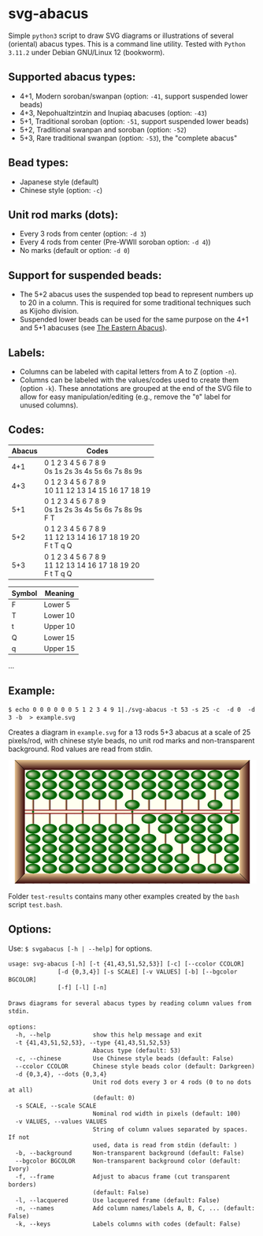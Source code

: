 # svg-abacus
Simple `python3` script to draw SVG diagrams or illustrations of several (oriental) abacus types. This is a command line utility. Tested with `Python 3.11.2` under Debian GNU/Linux 12 (bookworm).

## Supported abacus types: 
* 4+1, Modern soroban/swanpan (option: `-41`, support suspended lower beads)
* 4+3, Nepohualtzintzin and Inupiaq abacuses (option: `-43`)
* 5+1, Traditional soroban (option: `-51`, support suspended lower beads)
* 5+2, Traditional swanpan and soroban (option: `-52`)
* 5+3, Rare traditional swanpan (option: `-53`), the "complete abacus"
## Bead types:
* Japanese style (default)
* Chinese style (option: `-c`)
## Unit rod marks (dots):
* Every 3 rods from center (option: `-d 3`)
* Every 4 rods from center (Pre-WWII soroban option: `-d 4`))
* No marks (default or option: `-d 0`)
## Support for suspended beads:
* The 5+2 abacus uses the suspended top bead to represent numbers up to 20 in a column. This is required for some traditional techniques such as Kijoho division.
* Suspended lower beads can be used for the same purpose on the 4+1 and 5+1 abacuses (see [The Eastern Abacus](https://jccsvq.github.io/libro-abaco/index-tea.html#XIV%3A%20Second%20way%3A%20Suspended%20lower%20beads)).
## Labels:
* Columns can be labeled with capital letters from A to Z (option `-n`).
* Columns can be labeled with the values/codes used to create them (option `-k`). These annotations are grouped at the end of the SVG file to allow for easy manipulation/editing (e.g., remove the "`0`" label for unused columns).
## Codes:

|Abacus|Codes|
|------|-----|
|4+1|0 1 2 3 4 5 6 7 8 9<br>0s 1s 2s 3s 4s 5s 6s 7s 8s 9s|
|4+3|0 1 2 3 4 5 6 7 8 9<br>10 11 12 13 14 15 16 17 18 19|
|5+1|0 1 2 3 4 5 6 7 8 9<br>0s 1s 2s 3s 4s 5s 6s 7s 8s 9s<br> F T|
|5+2|0 1 2 3 4 5 6 7 8 9<br>11 12 13 14 16 17 18 19 20<br>F t T q Q|
|5+3|0 1 2 3 4 5 6 7 8 9<br>11 12 13 14 16 17 18 19 20<br>F t T q Q|

|Symbol|Meaning|
|--|--|
|F|Lower 5|
|T|Lower 10|
|t|Upper 10|
|Q|Lower 15|
|q|Upper 15|

...

## Example:

    $ echo 0 0 0 0 0 0 5 1 2 3 4 9 1|./svg-abacus -t 53 -s 25 -c  -d 0  -d 3 -b  > example.svg

Creates a diagram in `example.svg` for a 13 rods 5+3 abacus at a scale of 25 pixels/rod,
with chinese style beads, no unit rod marks and non-transparent background. Rod values are read from stdin.

![output](example.svg)

Folder `test-results` contains many other examples created by the `bash` script `test.bash`.

## Options:

Use:    `$ svgabacus [-h | --help]` for options.

    usage: svg-abacus [-h] [-t {41,43,51,52,53}] [-c] [--ccolor CCOLOR]
                  [-d {0,3,4}] [-s SCALE] [-v VALUES] [-b] [--bgcolor BGCOLOR]
                  [-f] [-l] [-n] 

    Draws diagrams for several abacus types by reading column values from stdin.

    options:
      -h, --help            show this help message and exit
      -t {41,43,51,52,53}, --type {41,43,51,52,53}
                            Abacus type (default: 53)
      -c, --chinese         Use Chinese style beads (default: False)
      --ccolor CCOLOR       Chinese style beads color (default: Darkgreen)
      -d {0,3,4}, --dots {0,3,4}
                            Unit rod dots every 3 or 4 rods (0 to no dots at all)
                            (default: 0)
      -s SCALE, --scale SCALE
                            Nominal rod width in pixels (default: 100)
      -v VALUES, --values VALUES
                            String of column values separated by spaces. If not
                            used, data is read from stdin (default: )
      -b, --background      Non-transparent background (default: False)
      --bgcolor BGCOLOR     Non-transparent background color (default: Ivory)
      -f, --frame           Adjust to abacus frame (cut transparent borders)
                            (default: False)
      -l, --lacquered       Use lacquered frame (default: False)
      -n, --names           Add column names/labels A, B, C, ... (default: False)
      -k, --keys            Labels columns with codes (default: False)
